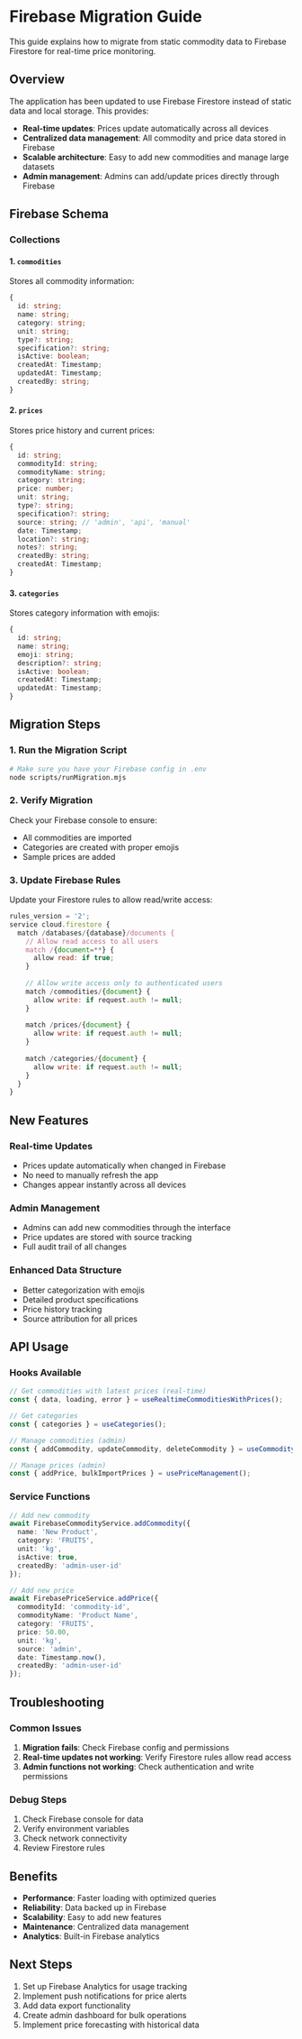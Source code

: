 # Firebase Migration Guide

This guide explains how to migrate from static commodity data to Firebase Firestore for real-time price monitoring.

## Overview

The application has been updated to use Firebase Firestore instead of static data and local storage. This provides:

- **Real-time updates**: Prices update automatically across all devices
- **Centralized data management**: All commodity and price data stored in Firebase
- **Scalable architecture**: Easy to add new commodities and manage large datasets
- **Admin management**: Admins can add/update prices directly through Firebase

## Firebase Schema

### Collections

#### 1. `commodities`
Stores all commodity information:
```typescript
{
  id: string;
  name: string;
  category: string;
  unit: string;
  type?: string;
  specification?: string;
  isActive: boolean;
  createdAt: Timestamp;
  updatedAt: Timestamp;
  createdBy: string;
}
```

#### 2. `prices`
Stores price history and current prices:
```typescript
{
  id: string;
  commodityId: string;
  commodityName: string;
  category: string;
  price: number;
  unit: string;
  type?: string;
  specification?: string;
  source: string; // 'admin', 'api', 'manual'
  date: Timestamp;
  location?: string;
  notes?: string;
  createdBy: string;
  createdAt: Timestamp;
}
```

#### 3. `categories`
Stores category information with emojis:
```typescript
{
  id: string;
  name: string;
  emoji: string;
  description?: string;
  isActive: boolean;
  createdAt: Timestamp;
  updatedAt: Timestamp;
}
```

## Migration Steps

### 1. Run the Migration Script

```bash
# Make sure you have your Firebase config in .env
node scripts/runMigration.mjs
```

### 2. Verify Migration

Check your Firebase console to ensure:
- All commodities are imported
- Categories are created with proper emojis
- Sample prices are added

### 3. Update Firebase Rules

Update your Firestore rules to allow read/write access:

```javascript
rules_version = '2';
service cloud.firestore {
  match /databases/{database}/documents {
    // Allow read access to all users
    match /{document=**} {
      allow read: if true;
    }
    
    // Allow write access only to authenticated users
    match /commodities/{document} {
      allow write: if request.auth != null;
    }
    
    match /prices/{document} {
      allow write: if request.auth != null;
    }
    
    match /categories/{document} {
      allow write: if request.auth != null;
    }
  }
}
```

## New Features

### Real-time Updates
- Prices update automatically when changed in Firebase
- No need to manually refresh the app
- Changes appear instantly across all devices

### Admin Management
- Admins can add new commodities through the interface
- Price updates are stored with source tracking
- Full audit trail of all changes

### Enhanced Data Structure
- Better categorization with emojis
- Detailed product specifications
- Price history tracking
- Source attribution for all prices

## API Usage

### Hooks Available

```typescript
// Get commodities with latest prices (real-time)
const { data, loading, error } = useRealtimeCommoditiesWithPrices();

// Get categories
const { categories } = useCategories();

// Manage commodities (admin)
const { addCommodity, updateCommodity, deleteCommodity } = useCommodityManagement();

// Manage prices (admin)
const { addPrice, bulkImportPrices } = usePriceManagement();
```

### Service Functions

```typescript
// Add new commodity
await FirebaseCommodityService.addCommodity({
  name: 'New Product',
  category: 'FRUITS',
  unit: 'kg',
  isActive: true,
  createdBy: 'admin-user-id'
});

// Add new price
await FirebasePriceService.addPrice({
  commodityId: 'commodity-id',
  commodityName: 'Product Name',
  category: 'FRUITS',
  price: 50.00,
  unit: 'kg',
  source: 'admin',
  date: Timestamp.now(),
  createdBy: 'admin-user-id'
});
```

## Troubleshooting

### Common Issues

1. **Migration fails**: Check Firebase config and permissions
2. **Real-time updates not working**: Verify Firestore rules allow read access
3. **Admin functions not working**: Check authentication and write permissions

### Debug Steps

1. Check Firebase console for data
2. Verify environment variables
3. Check network connectivity
4. Review Firestore rules

## Benefits

- **Performance**: Faster loading with optimized queries
- **Reliability**: Data backed up in Firebase
- **Scalability**: Easy to add new features
- **Maintenance**: Centralized data management
- **Analytics**: Built-in Firebase analytics

## Next Steps

1. Set up Firebase Analytics for usage tracking
2. Implement push notifications for price alerts
3. Add data export functionality
4. Create admin dashboard for bulk operations
5. Implement price forecasting with historical data





